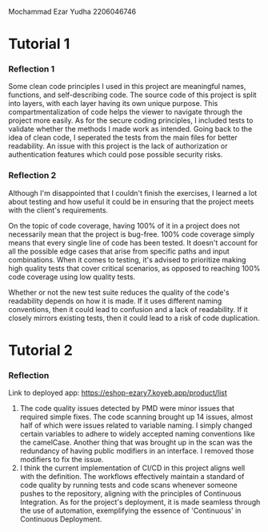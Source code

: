 Mochammad Ezar Yudha
2206046746

<h1>Tutorial 1</h1>

<h3>Reflection 1</h3>
Some clean code principles I used in this project are meaningful names, functions, and self-describing code. The source 
code of this project is split into layers, with each layer having its own unique purpose. This compartmentalization of 
code helps the viewer to navigate through the project more easily. As for the secure coding principles, I included tests
to validate whether the methods I made work as intended. Going back to the idea of clean code, I seperated the tests from
the main files for better readability. An issue with this project is the lack of authorization or authentication features
which could pose possible security risks.

<h3>Reflection 2</h3>


Although I'm disappointed that I couldn't finish the exercises, I learned a lot about testing and how useful it could be
in ensuring that the project meets with the client's requirements. 

On the topic of code coverage, having 100% of it in a project does not necessarily mean that the project is bug-free.
100% code coverage simply means that every single line of code has been tested. It doesn't account for all the
possible edge cases that arise from specific paths and input combinations. When it comes to testing, it's advised to
prioritize making high quality tests that cover critical scenarios, as opposed to reaching 100% code coverage using low
quality tests.

Whether or not the new test suite reduces the quality of the code's readability depends on how it is made. If it uses
different naming conventions, then it could lead to confusion and a lack of readability. If it closely mirrors
existing tests, then it could lead to a risk of code duplication.

<h1>Tutorial 2</h1>

<h3>Reflection</h3>

Link to deployed app: https://eshop-ezary7.koyeb.app/product/list
1. The code quality issues detected by PMD were minor issues that required simple fixes. The code scanning brought up 14
issues, almost half of which were issues related to variable naming. I simply changed certain variables to adhere to widely
accepted naming conventions like the camelCase. Another thing that was brought up in the scan was the redundancy of having
public modifiers in an interface. I removed those modifiers to fix the issue.
2. I think the current implementation of CI/CD in this project aligns well with the definition. The workflows effectively maintain a 
standard of code quality by running tests and code scans whenever someone pushes to the repository, aligning with the principles of Continuous Integration.
As for the project's deployment, it is made seamless through the use of automation, exemplifying the essence of 'Continuous' in Continuous Deployment. 

